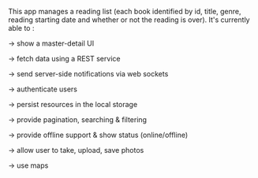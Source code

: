 This app manages a reading list (each book identified by id, title, genre, reading starting date and whether or not the reading is over). It's currently able to :

  -> show a master-detail UI
  
  -> fetch data using a REST service
  
  -> send server-side notifications via web sockets
  
  -> authenticate users
  
  -> persist resources in the local storage
  
  -> provide pagination, searching & filtering

  -> provide offline support & show status (online/offline)
  
  -> allow user to take, upload, save photos
  
  -> use maps
